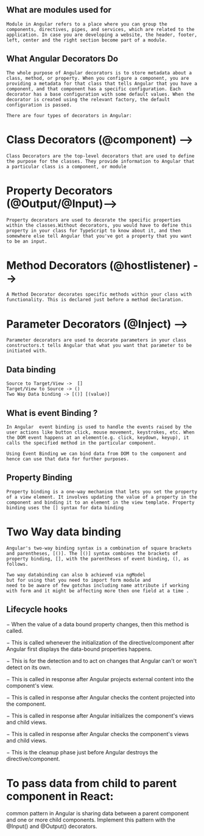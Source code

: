 ## What are modules used for
    Module in Angular refers to a place where you can group the components, directives, pipes, and services, which are related to the application. In case you are developing a website, the header, footer, left, center and the right section become part of a module.


## What Angular Decorators Do
    The whole purpose of Angular decorators is to store metadata about a class, method, or property. When you configure a component, you are providing a metadata for that class that tells Angular that you have a component, and that component has a specific configuration. Each decorator has a base configuration with some default values. When the decorator is created using the relevant factory, the default configuration is passed.

    There are four types of decorators in Angular:

# Class Decorators (@component) -->
    Class Decorators are the top-level decorators that are used to define the purpose for the classes. They provide information to Angular that a particular class is a component, or module

# Property Decorators (@Output/@Input)-->
    Property decorators are used to decorate the specific properties within the classes.Without decorators, you would have to define this property in your class for TypeScript to know about it, and then somewhere else tell Angular that you've got a property that you want to be an input.

# Method Decorators   (@hostlistener) --> 
    A Method Decorator decorates specific methods within your class with functionality. This is declared just before a method declaration.

# Parameter Decorators (@Inject) --> 
    Parameter decorators are used to decorate parameters in your class constructors.t tells Angular that what you want that parameter to be initiated with.


## Data binding 
    Source to Target/View ->  [] 
    Target/View to Source -> ()
    Two Way Data binding -> [()] [(value)]

## What is event Binding ?
    In Angular  event binding is used to handle the events raised by the user actions like button click, mouse movement, keystrokes, etc. When the DOM event happens at an element(e.g. click, keydown, keyup), it calls the specified method in the particular component. 

    Using Event Binding we can bind data from DOM to the component and hence can use that data for further purposes.

## Property Binding 
    Property binding is a one-way mechanism that lets you set the property of a view element. It involves updating the value of a property in the component and binding it to an element in the view template. Property binding uses the [] syntax for data binding

# Two Way data binding 
    Angular's two-way binding syntax is a combination of square brackets and parentheses, [()]. The [()] syntax combines the brackets of property binding, [], with the parentheses of event binding, (), as follows.

    Two way databinding can also b achieved via ngModel 
    but for using that you need to import form module and 
    need to be aware of few gotchas including name attribute if working with form and it might be affecting more then one field at a time . 
 
 ## Lifecycle hooks 

<ngOnChanges> − When the value of a data bound property changes, then this method is called.

<ngOnInit> − This is called whenever the initialization of the directive/component after Angular first displays the data-bound properties happens.

<ngDoCheck> − This is for the detection and to act on changes that Angular can't or won't detect on its own.

<ngAfterContentInit> − This is called in response after Angular projects external content into the component's view.

<ngAfterContentChecked> − This is called in response after Angular checks the content projected into the component.

<ngAfterViewInit >− This is called in response after Angular initializes the component's views and child views.

<ngAfterViewChecked> − This is called in response after Angular checks the component's views and child views.

<ngOnDestroy> − This is the cleanup phase just before Angular destroys the directive/component.


# To pass data from child to parent component in React:
 common pattern in Angular is sharing data between a parent component and one or more child components. Implement this pattern with the @Input() and @Output() decorators.